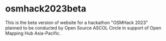 # osmhack2023beta
This is the beta version of website for a hackathon "OSMHack 2023" planned to be conducted by Open Source ASCOL Circle in support of Open Mapping Hub Asia-Pacific.
